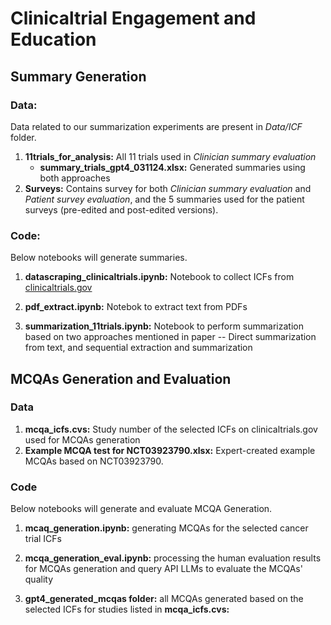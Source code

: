 # Clinicaltrial Engagement and Education

## Summary Generation
### Data:
Data related to our summarization experiments are present in *Data/ICF* folder.
1. **11trials_for_analysis:** All 11 trials used in *Clinician summary evaluation*
    - **summary_trials_gpt4_031124.xlsx:** Generated summaries using both approaches
2. **Surveys:** Contains survey for both *Clinician summary evaluation* and *Patient survey evaluation*, and the 5 summaries used for the patient surveys (pre-edited and post-edited versions).

### Code:
Below notebooks will generate summaries.
1. **datascraping_clinicaltrials.ipynb:** Notebook to collect ICFs from [clinicaltrials.gov](https://clinicaltrials.gov/)

2. **pdf_extract.ipynb:** Notebok to extract text from PDFs

3. **summarization_11trials.ipynb:** Notebook to perform summarization based on two approaches mentioned in paper -- Direct summarization from text, and sequential extraction and summarization

## MCQAs Generation and Evaluation
### Data
1. **mcqa_icfs.cvs:** Study number of the selected ICFs on clinicaltrials.gov used for MCQAs generation
2. **Example MCQA test for NCT03923790.xlsx:** Expert-created example MCQAs based on NCT03923790.


### Code
Below notebooks will generate and evaluate MCQA Generation.
1. **mcaq_generation.ipynb:** generating MCQAs for the selected cancer trial ICFs

2. **mcqa_generation_eval.ipynb:** processing the human evaluation results for MCQAs generation and query API LLMs to evaluate the MCQAs' quality

3. **gpt4_generated_mcqas folder:** all MCQAs generated based on the selected ICFs for studies listed in **mcqa_icfs.cvs:**
